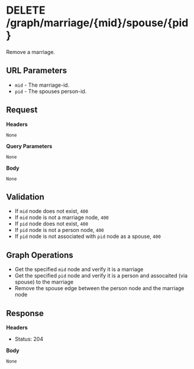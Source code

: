 # DELETE /graph/marriage/{mid}/spouse/{pid}
Remove a marriage.

## URL Parameters

* `mid` - The marriage-id.
* `pid` - The spouses person-id.

## Request

**Headers**

`None`

**Query Parameters**

`None`

**Body**

`None`

## Validation

* If `mid` node does not exist, `400`
* If `mid` node is not a marriage node, `400`
* If `pid` node does not exist, `400`
* If `pid` node is not a person node, `400`
* If `pid` node is not associated with `pid` node as a spouse, `400`

## Graph Operations

* Get the specified `mid` node and verify it is a marriage
* Get the specified `pid` node and verify it is a person and assocaited (via spouse) to the marriage
* Remove the spouse edge between the person node and the marriage node

## Response

**Headers**

* Status: 204

**Body**

`None`